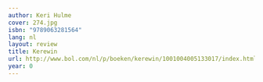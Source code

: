 ```yaml
---
author: Keri Hulme
cover: 274.jpg
isbn: "9789063281564"
lang: nl
layout: review
title: Kerewin
url: http://www.bol.com/nl/p/boeken/kerewin/1001004005133017/index.html
year: 0
---
```

